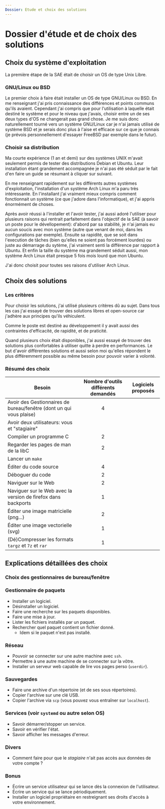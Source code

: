 ```yaml
---
Dossier: Etude et choix des solutions
---
```


# Dossier d'étude et de choix des solutions

## Choix du système d'exploitation

La première étape de la SAE était de choisir un OS de type Unix Libre. 

### GNU/Linux ou BSD

Le premier choix à faire était installer un OS de type GNU/Linux ou BSD. En me renseignant j'ai pris connaissance des différences et points communs qu'ils avaient. Cependant j'ai compris que pour l'utilisation à laquelle était destiné le système et pour le niveau que j'avais, choisir entre un de ses deux types d'OS ne changerait pas grand chose. Je me suis donc naturellement tourné vers un système GNU/Linux car je n'ai jamais utilisé de système BSD et je serais donc plus à l'aise et efficace sur ce que je connais (je prévois personnellement d'essayer FreeBSD par exemple dans le futur).

### Choisir sa distribution

Ma courte expérience (1 an et demi) sur des systèmes UNIX m'avait seulement permis de tester des distributions Debian et Ubuntu. Leur installation étant grandement accompagnée je n'ai pas été séduit par le fait d'en faire un guide se résumant à cliquer sur suivant. 

En me renseignant rapidement sur les différents autres systèmes d'exploitation, l'installation d'un système Arch Linux m'a paru très intéressante. En l'installant j'ai vraiment mieux compris comment fonctionnait un système (ce que j'adore dans l'informatique), et j'ai appris énormément de choses. 

Après avoir réussi à l'installer et l'avoir tester, j'ai aussi adoré l'utiliser pour plusieurs raisons qui rentrait parfaitement dans l'objectif de la SAE (à savoir un poste pour le dévellopement): d'abord par sa stabilité, je n'ai jamais eu aucun soucis avec mon système (autre que venant de moi, dans les configurations par exemple). Ensuite sa rapidité, que se soit dans l'execution de tâches (bien qu'elles ne soient pas forcément lourdes) ou juste au démarrage du sytème, j'ai vraiment senti la différence par rapport à Ubuntu. Et enfin la taille du système ma grandement séduit aussi, mon système Arch Linux était presque 5 fois mois lourd que mon Ubuntu.

J'ai donc choisit pour toutes ses raisons d'utiliser Arch Linux.

## Choix des solutions

### Les critères

Pour choisir les solutions, j'ai utilisé plusieurs critères dû au sujet. Dans tous les cas j'ai essayé de trouver des solutions libres et open-source car j'adhère aux principes qu'ils véhiculent. 

Comme le poste est destiné au développement il y avait aussi des contraintes d'efficacité, de rapidité, et de praticité.

Quand plusieurs choix était disponibles, j'ai aussi essayé de trouver des solutions plus confortables à utiliser quitte à perdre en performances. Le but d'avoir différentes solutions et aussi selon moi qu'elles répondent le plus différemment possible au même besoin pour pouvoir varier à volonté.

### Résumé des choix

| Besoin                                                                             | Nombre d'outils différents demandés | Logiciels proposés |
| ---------------------------------------------------------------------------------- | :----------------------------------:| -------------------|
| Avoir des Gestionnaires de bureau/fenêtre (dont un qui vous plaise)                | 4                                   |                    |
| Avoir deux utilisateurs: vous et "stagiaire"                                       |                                     |                    |
| Compiler un programme C                                                            | 2                                   |                    |
| Regarder les pages de man de la libC                                               | 2                                   |                    |
| Lancer un `make`                                                                   |                                     |                    |
| Éditer du code source                                                              | 4                                   |                    |
| Déboguer du code                                                                   | 2                                   |                    |
| Naviguer sur le Web                                                                | 2                                   |                    |
| Naviguer sur le Web avec la version de firefox dans backports                      | 1                                   |                    |
| Éditer une image matricielle (png...)                                              | 2                                   |                    |
| Éditer une image vectorielle (svg)                                                 | 1                                   |                    |
| (Dé)Compresser les formats `targz` et `7z` et `rar`                                | 1                                   |                    |

## Explications détaillées des choix

### Choix des gestionnaires de bureau/fenêtre



### Gestionnaire de paquets

* Installer un logiciel.
* Désinstaller un logiciel.
* Faire une recherche sur les paquets disponibles.
* Faire une mise à jour.
* Lister les fichiers installés par un paquet.
* Rechercher quel paquet contient un fichier donné.
  * Idem si le paquet n'est pas installé.

### Réseau

* Pouvoir se connecter sur une autre machine avec `ssh`.
* Permettre à une autre machine de se connecter sur la vôtre.
* Installer un serveur web capable de lire vos pages perso (`userdir`).

### Sauvegardes

* Faire une archive d'un répertoire (et de ses sous répertoires).
* Copier l'archive sur une clé USB.
* Copier l'archive via `scp` (vous pouvez vous entraîner sur `localhost`).

### Services (voir `systemd` ou autre selon OS)

* Savoir démarrer/stopper un service.
* Savoir en vérifier l'état.
* Savoir afficher les messages d'erreur.

### Divers

* Comment faire pour que le *stagiaire* n'ait pas accès aux données de votre compte ?

### Bonus

* Écrire un service utilisateur qui se lance dès la connexion de l'utilisateur.
* Écrire un service qui se lance périodiquement.
* Installer un logiciel propriétaire en restreignant ses droits d'accès à votre environnement.


